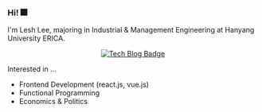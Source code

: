 ### Hi! 🎆
I'm Lesh Lee, majoring in Industrial & Management Engineering at Hanyang University ERICA. 

<div align=center>

[![Tech Blog Badge](http://img.shields.io/badge/-Personal%20blog-black?style=flat-square&logo=github&link=https://leshleekor.github.io/)](https://leshleekor.github.io/)

</div>

Interested in ...
- Frontend Development (react.js, vue.js)
- Functional Programming
- Economics & Politics